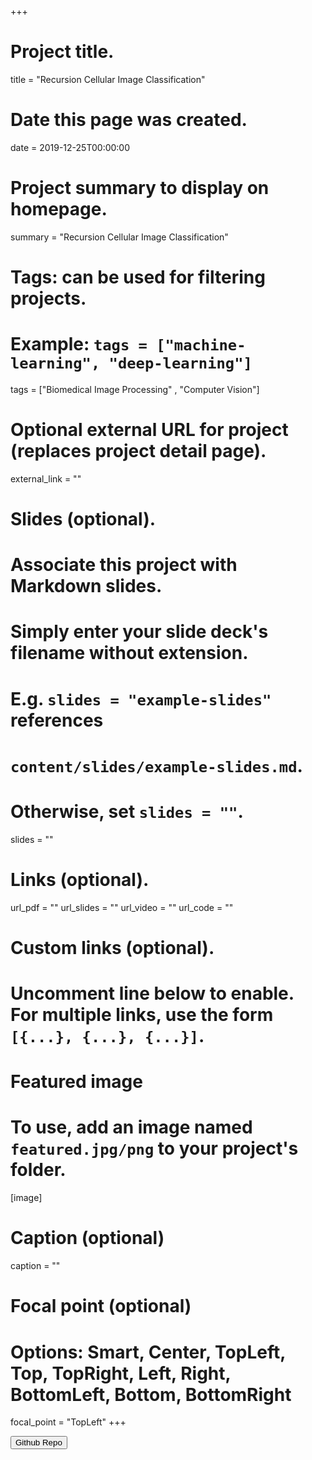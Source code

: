 +++
# Project title.
title = "Recursion Cellular Image Classification"

# Date this page was created.
date = 2019-12-25T00:00:00

# Project summary to display on homepage.
summary = "Recursion Cellular Image Classification"

# Tags: can be used for filtering projects.
# Example: `tags = ["machine-learning", "deep-learning"]`
tags = ["Biomedical Image Processing" , "Computer Vision"]

# Optional external URL for project (replaces project detail page).
external_link = ""

# Slides (optional).
#   Associate this project with Markdown slides.
#   Simply enter your slide deck's filename without extension.
#   E.g. `slides = "example-slides"` references 
#   `content/slides/example-slides.md`.
#   Otherwise, set `slides = ""`.
slides = ""

# Links (optional).
url_pdf = ""
url_slides = ""
url_video = ""
url_code = ""

# Custom links (optional).
#   Uncomment line below to enable. For multiple links, use the form `[{...}, {...}, {...}]`.
 

# Featured image
# To use, add an image named `featured.jpg/png` to your project's folder. 
[image]
  # Caption (optional)
  caption = ""
  
  # Focal point (optional)
  # Options: Smart, Center, TopLeft, Top, TopRight, Left, Right, BottomLeft, Bottom, BottomRight
  focal_point = "TopLeft"
+++

<form action="https://github.com/abyaadrafid/Recursion-Cellular-Image-Classification">
    <input type="submit" formtarget = "_blank" value="Github Repo" />
</form>